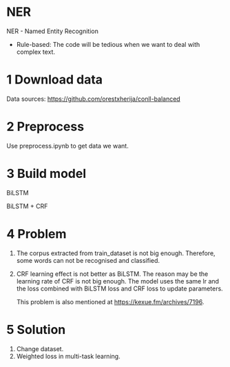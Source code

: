 # NER
NER - Named Entity Recognition
- Rule-based: The code will be tedious when we want to deal with complex text.

# 1 Download data
Data sources: https://github.com/orestxherija/conll-balanced

# 2 Preprocess
Use preprocess.ipynb to get data we want.

# 3 Build model
BiLSTM

BiLSTM + CRF

# 4 Problem
1. The corpus extracted from train_dataset is not big enough. Therefore, some words can not be recognised and classified.

2. CRF learning effect is not better as BiLSTM. The reason may be the learning rate of CRF is not big enough. The model uses the same lr and the loss combined with BiLSTM loss and CRF loss to update parameters.

    This problem is also mentioned at https://kexue.fm/archives/7196.

# 5 Solution
1. Change dataset.
2. Weighted loss in multi-task learning.
